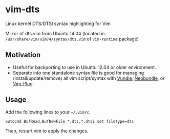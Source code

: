 vim-dts
=======

Linux kernel DTS/DTSI syntax highlighting for Vim

Mirror of dts.vim from Ubuntu 14.04
(located in `/usr/share/vim/vim74/syntax/dts.vim` of `vim-runtime` package)


Motivation
----------

*   Useful for backporting to use in Ubuntu 12.04 or older environment.
*   Separate into one standalone syntax file is good for managing
    (install/update/remove) all vim script/syntax with
    [Vundle](https://github.com/gmarik/Vundle.vim),
    [Neobundle](https://github.com/Shougo/neobundle.vim),
    or [Vim-Plug](https://github.com/junegunn/vim-plug).


Usage
-----

Add the following lines to your `~/.vimrc`.

```vim
autocmd BufRead,BufNewFile *.dts,*.dtsi set filetype=dts
```

Then, restart vim to apply the changes.
